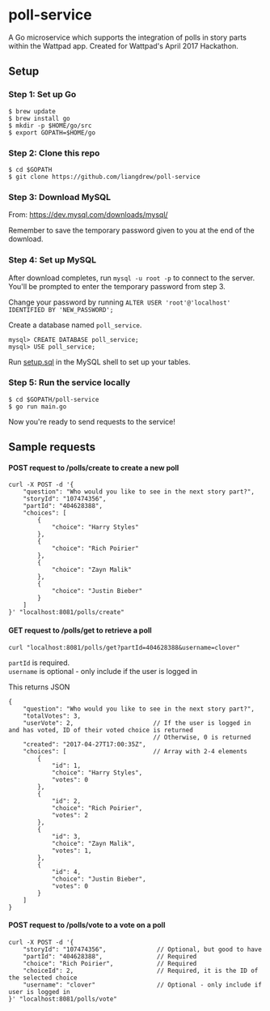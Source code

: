 # poll-service

A Go microservice which supports the integration of polls in story parts within the Wattpad app. Created for Wattpad's April 2017 Hackathon.

## Setup

### Step 1: Set up Go

```
$ brew update
$ brew install go
$ mkdir -p $HOME/go/src
$ export GOPATH=$HOME/go
```

### Step 2: Clone this repo
```
$ cd $GOPATH
$ git clone https://github.com/liangdrew/poll-service
```

### Step 3: Download MySQL

From: https://dev.mysql.com/downloads/mysql/

Remember to save the temporary password given to you at the end of the download.

### Step 4: Set up MySQL

After download completes, run `mysql -u root -p` to connect to the server.\
You'll be prompted to enter the temporary password from step 3.

Change your password by running `ALTER USER 'root'@'localhost' IDENTIFIED BY 'NEW_PASSWORD';`

Create a database named `poll_service`.

```
mysql> CREATE DATABASE poll_service;
mysql> USE poll_service;
```

Run [setup.sql](https://github.com/liangdrew/poll-service/blob/master/db/sql/setup.sql) in the MySQL shell to set up your tables.

### Step 5: Run the service locally

```
$ cd $GOPATH/poll-service
$ go run main.go
```

Now you're ready to send requests to the service!

## Sample requests

#### POST request to /polls/create to create a new poll

```
curl -X POST -d '{
    "question": "Who would you like to see in the next story part?",
    "storyId": "107474356",
    "partId": "404628388",
    "choices": [
        {
            "choice": "Harry Styles"
        },
        {
            "choice": "Rich Poirier"
        },
        {
            "choice": "Zayn Malik"
        },
        {
            "choice": "Justin Bieber"
        }
    ]
}' "localhost:8081/polls/create"
```

#### GET request to /polls/get to retrieve a poll

`curl "localhost:8081/polls/get?partId=404628388&username=clover"`

`partId` is required.\
`username` is optional - only include if the user is logged in

This returns JSON

```
{ 
    "question": "Who would you like to see in the next story part?",      
    "totalVotes": 3,
    "userVote": 2,                      // If the user is logged in and has voted, ID of their voted choice is returned
                                        // Otherwise, 0 is returned
    "created": "2017-04-27T17:00:35Z",
    "choices": [                        // Array with 2-4 elements
        {
            "id": 1,
            "choice": "Harry Styles",
            "votes": 0
        },
        {
            "id": 2,
            "choice": "Rich Poirier",
            "votes": 2
        },
        {
            "id": 3,
            "choice": "Zayn Malik",
            "votes": 1,
        },
        {
            "id": 4,
            "choice": "Justin Bieber",
            "votes": 0
        }
    ]
}

```

#### POST request to /polls/vote to a vote on a poll

```
curl -X POST -d '{
    "storyId": "107474356",              // Optional, but good to have
    "partId": "404628388",               // Required
    "choice": "Rich Poirier",            // Required
    "choiceId": 2,                       // Required, it is the ID of the selected choice
    "username": "clover"                 // Optional - only include if user is logged in
}' "localhost:8081/polls/vote"
```
